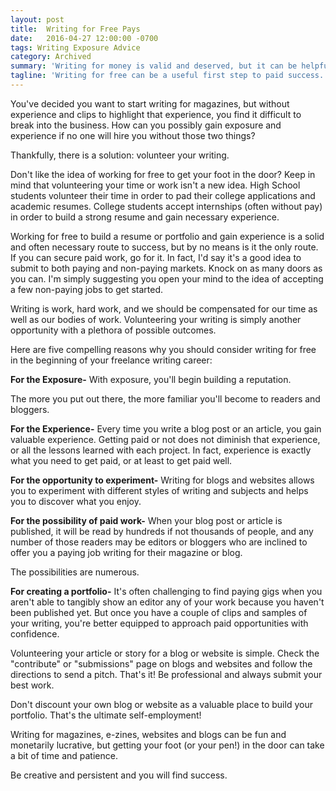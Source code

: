 ```yaml
---
layout: post
title:  Writing for Free Pays
date:   2016-04-27 12:00:00 -0700
tags: Writing Exposure Advice 
category: Archived
summary: 'Writing for money is valid and deserved, but it can be helpful to begin with writing for free. Exposure, experience and more will come when you get your writing out there. Pay will soon follow.'
tagline: 'Writing for free can be a useful first step to paid success.'
---
```


You've decided you want to start writing for magazines, but without experience and clips to highlight that experience, you find it difficult to break into the business. How can you possibly gain exposure and experience if no one will hire you without those two things?

Thankfully, there is a solution: volunteer your writing.

Don't like the idea of working for free to get your foot in the door? Keep in mind that volunteering your time or work isn't a new idea. High School students volunteer their time in order to pad their college applications and academic resumes. College students accept internships (often without pay) in order to build a strong resume and gain necessary experience.

Working for free to build a resume or portfolio and gain experience is a solid and often necessary route to success, but by no means is it the only route. If you can secure paid work, go for it. In fact, I'd say it's a good idea to submit to both paying and non-paying markets. Knock on as many doors as you can. I'm simply suggesting you open your mind to the idea of accepting a few non-paying jobs to get started.

Writing is work, hard work, and we should be compensated for our time as well as our bodies of work. Volunteering your writing is simply another opportunity with a plethora of possible outcomes.

Here are five compelling reasons why you should consider writing for free in the beginning of your freelance writing career:

**For the Exposure-** With exposure, you'll begin building a reputation.

The more you put out there, the more familiar you'll become to readers and bloggers.

**For the Experience-** Every time you write a blog post or an article, you gain valuable experience. Getting paid or not does not diminish that experience, or all the lessons learned with each project. In fact, experience is exactly what you need to get paid, or at least to get paid well.

**For the opportunity to experiment-** Writing for blogs and websites allows you to experiment with different styles of writing and subjects and helps you to discover what you enjoy.

**For the possibility of paid work-** When your blog post or article is published, it will be read by hundreds if not thousands of people, and any number of those readers may be editors or bloggers who are inclined to offer you a paying job writing for their magazine or blog.

The possibilities are numerous.

**For creating a portfolio-** It's often challenging to find paying gigs when you aren't able to tangibly show an editor any of your work because you haven't been published yet. But once you have a couple of clips and samples of your writing, you're better equipped to approach paid opportunities with confidence.

Volunteering your article or story for a blog or website is simple. Check the "contribute" or "submissions" page on blogs and websites and follow the directions to send a pitch. That's it! Be professional and always submit your best work.

Don't discount your own blog or website as a valuable place to build your portfolio. That's the ultimate self-employment!

Writing for magazines, e-zines, websites and blogs can be fun and monetarily lucrative, but getting your foot (or your pen!) in the door can take a bit of time and patience.

Be creative and persistent and you will find success.